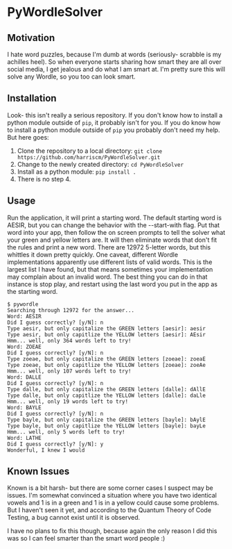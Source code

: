 # PyWordleSolver

## Motivation
I hate word puzzles, because I'm dumb at words (seriously- scrabble is my achilles heel).  So when everyone starts sharing how smart they are all over social media, I get jealous and do what I am smart at.  I'm pretty sure this will solve any Wordle, so you too can look smart.

## Installation
Look- this isn't really a serious repository.  If you don't know how to install a python module outside of ```pip```, it probably isn't for you.  If you do know how to install a python module outside of ```pip``` you probably don't need my help.  But here goes:

1. Clone the repository to a local directory: ```git clone https://github.com/harriscm/PyWordleSolver.git```
2. Change to the newly created directory: ```cd PyWordleSolver```
3. Install as a python module: ```pip install .```
4. There is no step 4.

## Usage
Run the application, it will print a starting word. The default starting word is AESIR, but you can change the behavior with the --start-with flag.  Put that word into your app, then follow the on screen prompts to tell the solver what your green and yellow letters are.  It will then eliminate words that don't fit the rules and print a new word.  There are 12972 5-letter words, but this whittles it down pretty quickly.  One caveat, different Wordle implementations apparently use different lists of valid words.  This is the largest list I have found, but that means sometimes your implementation may complain about an invalid word.  The best thing you can do in that instance is stop play, and restart using the last word you put in the app as the starting word.

```
$ pywordle
Searching through 12972 for the answer...
Word: AESIR
Did I guess correctly? [y/N]: n
Type aesir, but only capitalize the GREEN letters [aesir]: aesir
Type aesir, but only capitlize the YELLOW letters [aesir]: AEsir
Hmm... well, only 364 words left to try!
Word: ZOEAE
Did I guess correctly? [y/N]: n
Type zoeae, but only capitalize the GREEN letters [zoeae]: zoeaE
Type zoeae, but only capitlize the YELLOW letters [zoeae]: zoeAe
Hmm... well, only 107 words left to try!
Word: DALLE
Did I guess correctly? [y/N]: n
Type dalle, but only capitalize the GREEN letters [dalle]: dAllE
Type dalle, but only capitlize the YELLOW letters [dalle]: daLle
Hmm... well, only 19 words left to try!
Word: BAYLE
Did I guess correctly? [y/N]: n
Type bayle, but only capitalize the GREEN letters [bayle]: bAylE
Type bayle, but only capitlize the YELLOW letters [bayle]: bayLe
Hmm... well, only 5 words left to try!
Word: LATHE
Did I guess correctly? [y/N]: y
Wonderful, I knew I would
```

## Known Issues
Known is a bit harsh- but there are some corner cases I suspect may be issues.  I'm somewhat convinced a situation where you have two identical vowels and 1 is in a green and 1 is in a yellow could cause some problems.  But I haven't seen it yet, and according to the Quantum Theory of Code Testing, a bug cannot exist until it is observed.

I have no plans to fix this though, because again the only reason I did this was so I can feel smarter than the smart word people :)
